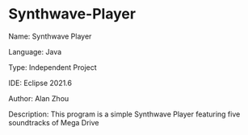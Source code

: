 # Synthwave-Player

Name: Synthwave Player

Language: Java

Type: Independent Project

IDE: Eclipse 2021.6

Author: Alan Zhou

Description: This program is a simple Synthwave Player featuring five soundtracks of Mega Drive
